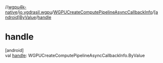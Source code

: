 //[wgpu4k-native](../../../../index.md)/[io.ygdrasil.wgpu](../../index.md)/[WGPUCreateComputePipelineAsyncCallbackInfo](../index.md)/[[android]ByValue](index.md)/[handle](handle.md)

# handle

[android]\
val [handle](handle.md): WGPUCreateComputePipelineAsyncCallbackInfo.ByValue